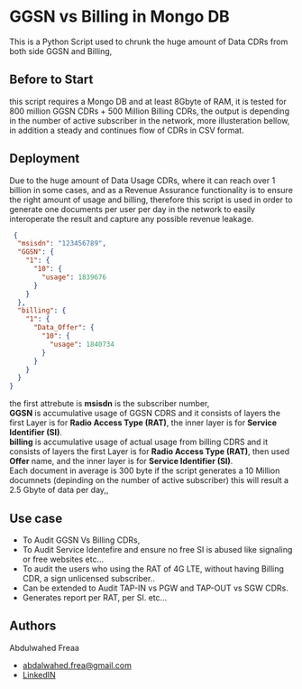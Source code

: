 
# GGSN vs Billing in Mongo DB

This is a Python Script used to chrunk the huge amount of Data CDRs from both side GGSN and Billing, 


## Before to Start
this script requires a Mongo DB and at least 8Gbyte of RAM, it is tested for 800 million GGSN CDRs + 500 Million Billing CDRs, the output is depending in the number of active subscriber in the network, more illusteration bellow, in addition a steady and continues flow of CDRs in CSV format.


## Deployment

Due to the huge amount of Data Usage CDRs, where it can reach over 1 billion in some cases, and as a Revenue Assurance functionality is to ensure the right amount of usage and billing, therefore this script is used in order to generate one documents per user per day in the network to easily interoperate the result and capture any possible revenue leakage.

```json
 {
  "msisdn": "123456789",
  "GGSN": {
    "1": {
      "10": {
        "usage": 1839676
      }
    }
  },
  "billing": {
    "1": {
      "Data_Offer": {
        "10": {
          "usage": 1840734
        }
      }
    }
  }
}
```

the first attrebute is **msisdn** is the subscriber number,   
**GGSN** is accumulative usage of GGSN CDRS and it consists of layers 
the first Layer is for **Radio Access Type (RAT)**, the inner layer is for **Service Identifier (SI)**.  
**billing** is accumulative usage of actual usage from billing CDRS and it consists of layers 
the first Layer is for **Radio Access Type (RAT)**, then used **Offer** name, and the inner layer is for **Service Identifier (SI)**.  
Each document in average is 300 byte if the script generates a 10 Million documnets (depinding on the number of active subscriber) this will result a 2.5 Gbyte of data per day,,



## Use case

- To Audit GGSN Vs Billing CDRs,
- To Audit Service Identefire and ensure no free SI is abused like signaling or free websites etc...
- To audit the users who using the RAT of 4G LTE, without having Billing CDR, a sign unlicensed subscriber..
- Can be extended to Audit TAP-IN vs PGW and TAP-OUT vs SGW CDRs.
- Generates report per RAT, per SI. etc...

## Authors
Abdulwahed Freaa
- abdalwahed.frea@gmail.com
- [LinkedIN](https://www.linkedin.com/in/abdalwahed-frea-97a249194)

